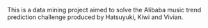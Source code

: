 This is a data mining project aimed to solve the Alibaba music trend prediction challenge produced by Hatsuyuki, Kiwi and Vivian.